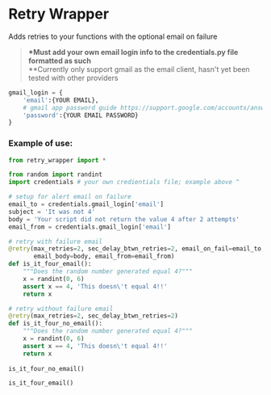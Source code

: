# Retry Wrapper

Adds retries to your functions with the optional email on failure

> __*Must add your own email login info to the credentials.py file formatted as such__<br /> 
> **Currently only support gmail as the email client, hasn't yet been tested with other providers

```python
gmail_login = {
    'email':{YOUR EMAIL},
    # gmail app password guide https://support.google.com/accounts/answer/185833?hl=en
    'password':{YOUR EMAIL PASSWORD} 
}
```

### Example of use:
```python
from retry_wrapper import *

from random import randint
import credentials # your own credientials file; example above ^

# setup for alert email on failure
email_to = credentials.gmail_login['email']
subject = 'It was not 4'
body = 'Your script did not return the value 4 after 2 attempts'
email_from = credentials.gmail_login['email']

# retry with failure email
@retry(max_retries=2, sec_delay_btwn_retries=2, email_on_fail=email_to, email_subject=subject,
       email_body=body, email_from=email_from)
def is_it_four_email():
    """Does the random number generated equal 4?"""
    x = randint(0, 6)
    assert x == 4, 'This doesn\'t equal 4!!'
    return x

# retry without failure email
@retry(max_retries=2, sec_delay_btwn_retries=2)
def is_it_four_no_email():
    """Does the random number generated equal 4?"""
    x = randint(0, 6)
    assert x == 4, 'This doesn\'t equal 4!!'
    return x
    
is_it_four_no_email()

is_it_four_email()
```
